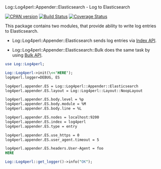Log::Log4perl::Appender::Elasticsearch - Log to Elasticsearch

[![CPAN version](https://badge.fury.io/pl/Log-Log4perl-Appender-Elasticsearch.png)](https://badge.fury.io/pl/Log-Log4perl-Appender-Elasticsearch)
[![Build Status](https://travis-ci.org/p-alik/Log-Log4perl-Appender-Elasticsearch.png)](https://travis-ci.org/p-alik/Log-Log4perl-Appender-Elasticsearch)
[![Coverage Status](https://coveralls.io/repos/github/p-alik/Log-Log4perl-Appender-Elasticsearch/badge.png)](https://coveralls.io/github/p-alik/Log-Log4perl-Appender-Elasticsearch)

This package contains two modules, that provide ability to write log entries to Elasticsearch.

  * Log::Log4perl::Appender::Elasticsearch sends log entries via <a href="http://www.elasticsearch.org/guide/en/elasticsearch/reference/current/docs-index_.html">Index API</a>.

  * Log::Log4perl::Appender::Elasticsearch::Bulk does the same task by using <a href="http://www.elasticsearch.org/guide/en/elasticsearch/reference/current/docs-bulk.html">Bulk API</a>.


```perl
use Log::Log4perl;

Log::Log4perl->init(\<<'HERE');
log4perl.logger=DEBUG, ES

log4perl.appender.ES = Log::Log4perl::Appender::Elasticsearch
log4perl.appender.ES.layout = Log::Log4perl::Layout::NoopLayout

log4perl.appender.ES.body.level = %p
log4perl.appender.ES.body.module = %M
log4perl.appender.ES.body.line = %L

log4perl.appender.ES.nodes = localhost:9200
log4perl.appender.ES.index = log4perl
log4perl.appender.ES.type = entry

log4perl.appender.ES.use_https = 0
log4perl.appender.ES.user_agent.timeout = 5

log4perl.appender.ES.headers.User-Agent = foo
HERE

Log::Log4perl::get_logger()->info("OK");
```
